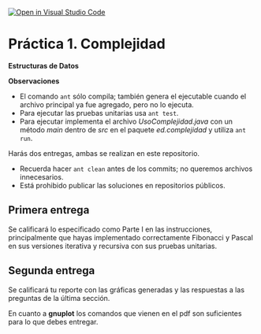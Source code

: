 [![Open in Visual Studio Code](https://classroom.github.com/assets/open-in-vscode-718a45dd9cf7e7f842a935f5ebbe5719a5e09af4491e668f4dbf3b35d5cca122.svg)](https://classroom.github.com/online_ide?assignment_repo_id=13734255&assignment_repo_type=AssignmentRepo)
# Práctica 1. Complejidad
**Estructuras de Datos**

**Observaciones**
* El comando ```ant``` sólo compila; también genera el ejecutable cuando el archivo principal ya fue agregado, pero no lo ejecuta.
* Para ejecutar las pruebas unitarias usa ```ant test```.
* Para ejecutar implementa el archivo _UsoComplejidad.java_ con un método _main_ dentro de _src_ en el paquete _ed.complejidad_ y utiliza ```ant run```.

Harás dos entregas, ambas se realizan en este repositorio. 
* Recuerda hacer ```ant clean``` antes de los commits; no queremos archivos innecesarios.
* Está prohibido publicar las soluciones en repositorios públicos.

## Primera entrega

Se calificará lo especificado como Parte I en las instrucciones, principalmente que hayas implementado correctamente Fibonacci y Pascal en sus versiones iterativa y recursiva con sus pruebas unitarias.

## Segunda entrega

Se calificará tu reporte con las gráficas generadas y las respuestas a las preguntas de la última sección.

En cuanto a **gnuplot** los comandos que vienen en el pdf son suficientes para lo 
que debes entregar.
